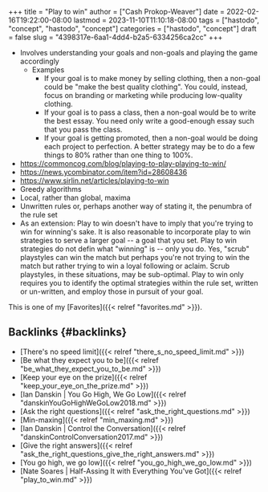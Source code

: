 +++
title = "Play to win"
author = ["Cash Prokop-Weaver"]
date = 2022-02-16T19:22:00-08:00
lastmod = 2023-11-10T11:10:18-08:00
tags = ["hastodo", "concept", "hastodo", "concept"]
categories = ["hastodo", "concept"]
draft = false
slug = "4398317e-6aa1-4dd4-b2a5-6334256ca2cc"
+++

-   Involves understanding your goals and non-goals and playing the game accordingly
    -   Examples
        -   If your goal is to make money by selling clothing, then a non-goal could be "make the best quality clothing". You could, instead, focus on branding or marketing while producing low-quality clothing.
        -   If your goal is to pass a class, then a non-goal would be to write the best essay. You need only write a good-enough essay such that you pass the class.
        -   If your goal is getting promoted, then a non-goal would be doing each project to perfection. A better strategy may be to do a few things to 80% rather than one thing to 100%.
-   <https://commoncog.com/blog/playing-to-play-playing-to-win/>
-   <https://news.ycombinator.com/item?id=28608436>
-   <https://www.sirlin.net/articles/playing-to-win>
-   Greedy algorithms
-   Local, rather than global, maxima
-   Unwritten rules or, perhaps another way of stating it, the penumbra of the rule set
-   As an extension: Play to win doesn't have to imply that you're trying to win for winning's sake. It is also reasonable to incorporate play to win strategies to serve a larger goal -- a goal that you set. Play to win strategies do not defin what "winning" is -- only you do. Yes, "scrub" playstyles can win the match but perhaps you're not trying to win the match but rather trying to win a loyal following or aclaim. Scrub playstyles, in these situations, may be sub-optimal. Play to win only requires you to identify the optimal strategies within the rule set, written or un-written, and employ those in pursuit of your goal.

This is one of my [Favorites]({{< relref "favorites.md" >}}).


## Backlinks {#backlinks}

-   [There's no speed limit]({{< relref "there_s_no_speed_limit.md" >}})
-   [Be what they expect you to be]({{< relref "be_what_they_expect_you_to_be.md" >}})
-   [Keep your eye on the prize]({{< relref "keep_your_eye_on_the_prize.md" >}})
-   [Ian Danskin | You Go High, We Go Low]({{< relref "danskinYouGoHighWeGoLow2018.md" >}})
-   [Ask the right questions]({{< relref "ask_the_right_questions.md" >}})
-   [Min-maxing]({{< relref "min_maxing.md" >}})
-   [Ian Danskin | Control the Conversation]({{< relref "danskinControlConversation2017.md" >}})
-   [Give the right answers]({{< relref "ask_the_right_questions_give_the_right_answers.md" >}})
-   [You go high, we go low]({{< relref "you_go_high_we_go_low.md" >}})
-   [Nate Soares | Half-Assing It with Everything You've Got]({{< relref "play_to_win.md" >}})

